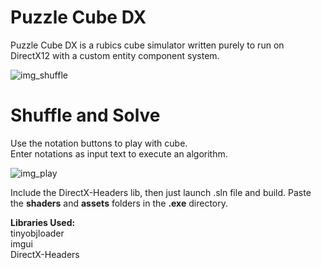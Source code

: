 # Puzzle Cube DX
Puzzle Cube DX is a rubics cube simulator written purely to run on DirectX12 with a custom entity component system.

![img_shuffle](https://github.com/user-attachments/assets/53201c87-4429-47ca-8f4d-0cd243b7b317)

# Shuffle and Solve
Use the notation buttons to play with cube. \
Enter notations as input text to execute an algorithm.

![img_play](https://github.com/user-attachments/assets/7d5b3ec7-fc98-415b-a4cf-d31879da0949)

Include the DirectX-Headers lib, then just launch .sln file and build.
Paste the **shaders** and **assets** folders in the **.exe** directory.

**Libraries Used:**\
tinyobjloader\
imgui\
DirectX-Headers
